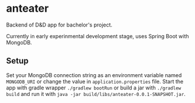 # anteater
Backend of D&amp;D app for bachelor's project.

Currently in early experinmental development stage, uses Spring Boot with MongoDB.

## Setup
Set your MongoDB connection string as an environment variable named `MONGODB_URI` or change the value in `application.properties` file.
Start the app with gradle wrapper `./gradlew bootRun` or build a jar with `./gradlew build` and run it with `java -jar build/libs/anteater-0.0.1-SNAPSHOT.jar`.
